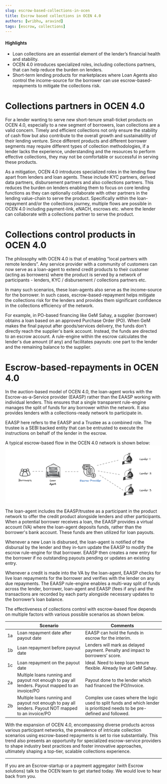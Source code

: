```yaml
---
slug: escrow-based-collections-in-ocen
title: Escrow based collections in OCEN 4.0
authors: [wribhu, aravind]
tags: [escrow, collections]
---
```


#### Highlights

* Loan collections are an essential element of the lender’s financial health and stability. 
* OCEN 4.0 introduces specialized roles, including collections partners, that can help reduce the burden on lenders. 
* Short-term lending products for marketplaces where Loan Agents also control the income-source for the borrower can use escrow-based-repayments to mitigate the collections risk.

<!--truncate-->

# Collections partners in OCEN 4.0

For a lender wanting to serve new short-tenure small-ticket products on OCEN 4.0, especially to a new segment of borrowers, loan collections are a valid concern. Timely and efficient collections not only ensure the stability of cash flow but also contribute to the overall growth and sustainability of their lending venture. Since different products and different borrower segments may require different types of collection methodologies, if a lender lacks the experience, understanding and the resources to perform effective collections, they may not be comfortable or successful in serving these products. 

As a mitigation, OCEN 4.0 introduces specialized roles in the lending flow apart from lenders and loan agents. These include KYC partners, derived data partners, disbursement partners and also collections partners. This reduces the burden on lenders enabling them to focus on core lending functions as they can optionally collaborate with other partners in the lending value-chain to serve the product. Specifically within the loan-repayment and/or the collections journey, multiple flows are possible in OCEN 4.0 including payment-link, eNACH, escrows etc. where the lender can collaborate with a collections partner to serve the product.

# Collections control products in OCEN 4.0

The philosophy with OCEN 4.0 is that of enabling “local partners with remote lenders”. Any service provider with a community of customers can now serve as a loan-agent to extend credit products to their customer (acting as borrowers) where the product is served by a network of participants - lenders, KYC / disbursement / collections partners etc. 

In many such scenarios, these loan-agents also serve as the income-source for the borrower. In such cases, escrow-based-repayment helps mitigate the collections risk for the lenders and provides them significant confidence in the collections efficiency of the network.

For example, in PO-based financing like GeM Sahay, a supplier (borrower) obtains a loan based on an approved Purchase Order (PO). When GeM makes the final payout after goods/services delivery, the funds don't directly reach the supplier's bank account. Instead, the funds are directed to an escrow account. A rule-engine within the escrow calculates the lender's due amount (if any) and facilitates payouts: one part to the lender and the remaining balance to the supplier.

# Escrow-based-repayments in OCEN 4.0

In the auction-based model of OCEN 4.0, the loan-agent works with the Escrow-as-a-Service provider (EAASP) rather than the EAASP working with individual lenders. This ensures that a single transparent rule-engine manages the split of funds for any borrower within the network. It also provides lenders with a collections-ready network to participate in.

EAASP here refers to the EAASP and a Trustee as a combined role. The trustee is a SEBI backed entity that can be entrusted to execute the instructions on behalf of the lender in the escrow. 

A typical escrow-based flow in the OCEN 4.0 network is shown below:
![Flow](./escrow_based_flow.png)

The loan-agent includes the EAASP/trustee as a participant in the product network to offer the credit product alongside lenders and other participants. When a potential borrower receives a loan, the EAASP provides a virtual account (VA) where the loan-agent deposits funds, rather than the borrower's bank account. These funds are then utilized for loan payouts.

Whenever a new Loan is disbursed, the loan-agent is notified of the disbursal by the lender and they in-turn update the EAASP to modify the escrow rule-engine for that borrower. EAASP then creates a new entry for the borrower if no outstanding payouts pending or updates an existing entry.

Whenever a credit is made into the VA by the loan-agent, EAASP checks for live loan repayments for the borrower and verifies with the lender on any due repayments. The EAASP rule-engine enables a multi-way split of funds across the lender, borrower, loan-agent and EAASP (fees if any) and the transactions are recorded by each party alongside necessary updates to the borrower’s loan balance. 

The effectiveness of collections control with escrow-based flow depends on multiple factors with various possible scenarios as shown below.

| | Scenario | Comments |
| --- | --- | --- |
| 1a | Loan repayment date after payout date | EAASP can hold the funds in escrow for the interim. |
| 1b | Loan repayment before payout date | Lenders will mark as delayed payment. Penalty and impact to borrowers’ score. |
| 1c | Loan repayment on the payout date | Ideal. Need to keep loan tenure flexible. Already live at GeM Sahay.|
| 2a | Multiple loans running and payout not enough to pay all lenders. Payout mapped to an invoice/PO | Payout done to the lender which had financed the PO/Invoice.|
| 2b | Multiple loans running and payout not enough to pay all lenders. Payout NOT mapped to an invoice/PO | Complex use cases where the logic used to split funds and which lender is prioritized needs to be pre-defined and followed. |


With the expansion of OCEN 4.0, encompassing diverse products across various participant networks, the prevalence of intricate collection scenarios using escrow-based repayments is set to rise substantially. This trend also presents an opportunity for specialized escrow-service providers to shape industry best practices and foster innovative approaches, ultimately shaping a top-tier, scalable collections experience. 

---

If you are an Escrow-startup or a payment aggregator (with Escrow solutions)  talk to the OCEN team to get started today. We would love to hear back from you.

